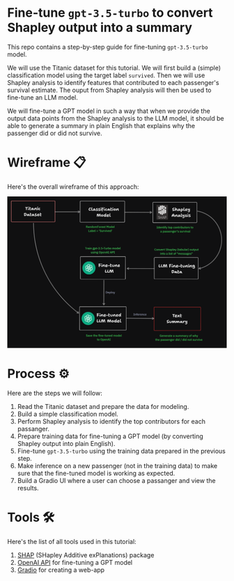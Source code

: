 # Fine-tune `gpt-3.5-turbo` to convert Shapley output into a summary

This repo contains a step-by-step guide for fine-tuning `gpt-3.5-turbo` model.

We will use the Titanic dataset for this tutorial. We will first build a (simple) classification model using the target label `survived`. Then we will use Shapley analysis to identify features that contributed to each passenger's survival estimate. The ouput from Shapley analysis will then be used to fine-tune an LLM model.

We will fine-tune a GPT model in such a way that when we provide the output data points from the Shapley analysis to the LLM model, it should be able to generate a summary in plain English that explains why the passenger did or did not survive. 

# Wireframe :clipboard:

Here's the overall wireframe of this approach:

<p align='center'>
	<img src='./img/shap-llm.png'>
</p>

# Process :gear:

Here are the steps we will follow:

1. Read the Titanic dataset and prepare the data for modeling.
2. Build a simple classification model.
3. Perform Shapley analysis to identify the top contributors for each passanger.
4. Prepare training data for fine-tuning a GPT model (by converting Shapley output into plain English).
5. Fine-tune `gpt-3.5-turbo` using the training data prepared in the previous step.
6. Make inference on a new passenger (not in the training data) to make sure that the fine-tuned model is working as expected.
7. Build a Gradio UI where a user can choose a passanger and view the results.


# Tools :hammer_and_wrench:

Here's the list of all tools used in this tutorial:

1. [SHAP](https://shap.readthedocs.io/en/latest/index.html) (SHapley Additive exPlanations) package 
2. [OpenAI API](https://platform.openai.com/docs/introduction) for fine-tuning a GPT model
3. [Gradio](https://www.gradio.app/docs) for creating a web-app

